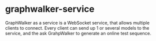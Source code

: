 graphwalker-service
===================

GraphWalker as a service is a WebSocket service, that allows multiple clients to connect. Every client can send up 1 or several models to the service, and the ask GrahpWalker to generate an online test sequence. 
